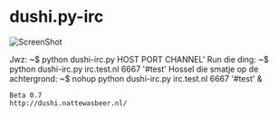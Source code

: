 dushi.py-irc
========
![ScreenShot](http://i.imgur.com/UTNGuqw.png)

Jwz:
    ~$ python dushi-irc.py HOST PORT CHANNEL'
Run die ding:
    ~$ python dushi-irc.py irc.test.nl 6667 '#test'
Hossel die smatje op de achtergrond:
    ~$ nohup python dushi-irc.py irc.test.nl 6667 '#test' &
    

	Beta 0.7
	http://dushi.nattewasbeer.nl/
